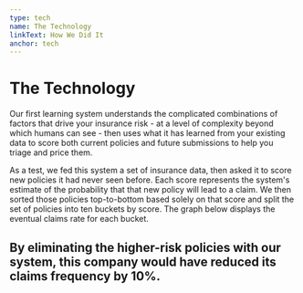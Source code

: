 ```yaml
---
type: tech
name: The Technology
linkText: How We Did It
anchor: tech
---
```


# The Technology

Our first learning system understands the complicated combinations of factors that drive your insurance risk - at a level of complexity beyond which humans can see - then uses what it has learned from your existing data to score both current policies and future submissions to help you triage and price them.

As a test, we fed this system a set of insurance data, then asked it to score new policies it had never seen before. Each score represents the system's estimate of the probability that that new policy will lead to a claim. We then sorted those policies top-to-bottom based solely on that score and split the set of policies into ten buckets by score. The graph below displays the eventual claims rate for each bucket.

## By eliminating the higher-risk policies with our system, this company would have reduced its claims frequency by 10%.
